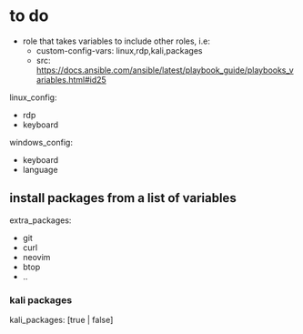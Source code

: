 # to do
- role that takes variables to include other roles, i.e:
  - custom-config-vars: linux,rdp,kali,packages
  - src: https://docs.ansible.com/ansible/latest/playbook_guide/playbooks_variables.html#id25


linux_config:
  - rdp
  - keyboard

windows_config:
  - keyboard
  - language


## install packages from a list of variables
extra_packages:
  - git
  - curl
  - neovim
  - btop
  - ..

### kali packages
kali_packages: [true | false] 
   